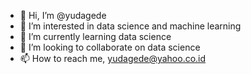 - 👋 Hi, I’m @yudagede
- 👀 I’m interested in data science and machine learning
- 🌱 I’m currently learning data science
- 💞️ I’m looking to collaborate on data science
- 📫 How to reach me, yudagede@yahoo.co.id 

<!---
yudagede/yudagede is a ✨ special ✨ repository because its `README.md` (this file) appears on your GitHub profile.
You can click the Preview link to take a look at your changes.
--->
